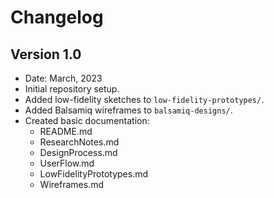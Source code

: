 # Changelog

## Version 1.0
- Date: March, 2023
- Initial repository setup.
- Added low-fidelity sketches to `low-fidelity-prototypes/`.
- Added Balsamiq wireframes to `balsamiq-designs/`.
- Created basic documentation:
  - README.md
  - ResearchNotes.md
  - DesignProcess.md
  - UserFlow.md
  - LowFidelityPrototypes.md
  - Wireframes.md
